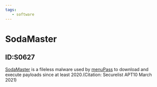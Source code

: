 ```yaml
---
tags:
   - software
---
```

# SodaMaster
## ID:S0627
[SodaMaster](/mitre/software/S0627) is a fileless malware used by [menuPass](/mitre/groups/G0045) to download and execute payloads since at least 2020.(Citation: Securelist APT10 March 2021)
